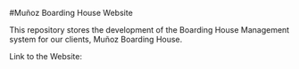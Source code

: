 #Muñoz Boarding House Website

This repository stores the development of the Boarding House Management system for our clients, Muñoz Boarding House.

Link to the Website: <soon>
